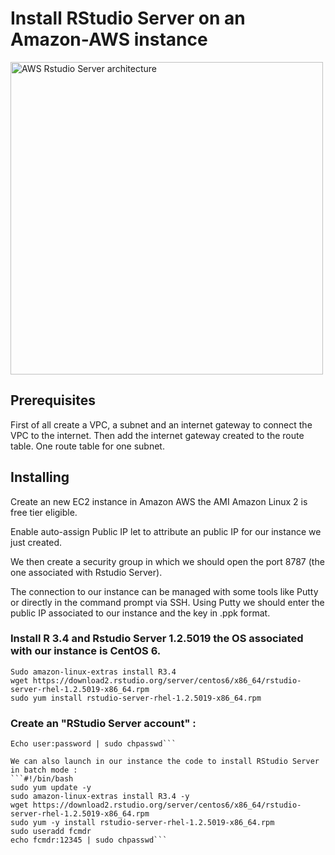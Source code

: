 # Install RStudio Server on an Amazon-AWS instance
<img width="500" alt="AWS Rstudio Server architecture" src="https://user-images.githubusercontent.com/58029143/69636352-adf57d00-1056-11ea-97d4-e7d6dbfdbc75.png">


## Prerequisites

First of all create a VPC, a subnet and an internet gateway to connect the VPC to the internet. Then add the internet gateway created to the route table. One route table for one subnet.

## Installing

Create an new EC2 instance in Amazon AWS the AMI Amazon Linux 2 is free tier eligible.

Enable auto-assign Public IP let to attribute an public IP for our instance we just created.

We then create a security group in which we should open the port 8787 (the one associated with Rstudio Server).

The connection to our instance can be managed with some tools like Putty or directly in the command prompt via SSH. Using Putty we should enter the public IP associated to our instance and the key in .ppk format.

### Install R 3.4 and Rstudio Server 1.2.5019 the OS associated with our instance is CentOS 6.

```Sudo yum update -y
Sudo amazon-linux-extras install R3.4
wget https://download2.rstudio.org/server/centos6/x86_64/rstudio-server-rhel-1.2.5019-x86_64.rpm
sudo yum install rstudio-server-rhel-1.2.5019-x86_64.rpm
```

### Create an "RStudio Server account" :
```Sudo useradd user
Echo user:password | sudo chpasswd```

We can also launch in our instance the code to install RStudio Server in batch mode :
```#!/bin/bash
sudo yum update -y
sudo amazon-linux-extras install R3.4 -y
wget https://download2.rstudio.org/server/centos6/x86_64/rstudio-server-rhel-1.2.5019-x86_64.rpm
sudo yum -y install rstudio-server-rhel-1.2.5019-x86_64.rpm
sudo useradd fcmdr
echo fcmdr:12345 | sudo chpasswd```


